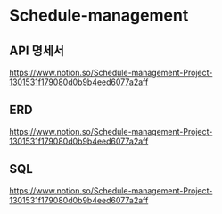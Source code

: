 # Schedule-management
## API 명세서
https://www.notion.so/Schedule-management-Project-1301531f179080d0b9b4eed6077a2aff
## ERD
https://www.notion.so/Schedule-management-Project-1301531f179080d0b9b4eed6077a2aff
## SQL
https://www.notion.so/Schedule-management-Project-1301531f179080d0b9b4eed6077a2aff
